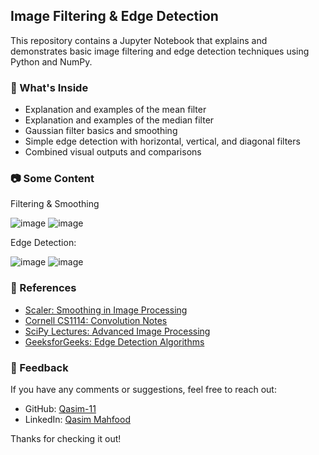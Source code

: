 ## Image Filtering & Edge Detection

This repository contains a Jupyter Notebook that explains and demonstrates basic image filtering and edge detection techniques using Python and NumPy.

### 📖 What's Inside

* Explanation and examples of the mean filter
* Explanation and examples of the median filter
* Gaussian filter basics and smoothing
* Simple edge detection with horizontal, vertical, and diagonal filters
* Combined visual outputs and comparisons

### 📷 Some Content

Filtering & Smoothing

![image](https://github.com/user-attachments/assets/a88901fb-06c9-4f81-a372-7979bd81205e)
![image](https://github.com/user-attachments/assets/c89525f5-f119-4814-8c6f-2406d42df74f)

Edge Detection:

![image](https://github.com/user-attachments/assets/bf0fa7e7-6d30-4444-b09d-356dfe4472df)
![image](https://github.com/user-attachments/assets/6d45341d-3392-4619-9812-dbdb6c537840)


### 🔗 References

* [Scaler: Smoothing in Image Processing](https://www.scaler.com/topics/smoothing-in-image-processing/)
* [Cornell CS1114: Convolution Notes](https://www.cs.cornell.edu/courses/cs1114/2013sp/sections/S06_convolution.pdf)
* [SciPy Lectures: Advanced Image Processing](https://scipy-lectures.org/advanced/image_processing/)
* [GeeksforGeeks: Edge Detection Algorithms](https://www.geeksforgeeks.org/comprehensive-guide-to-edge-detection-algorithms/)

### 💬 Feedback

If you have any comments or suggestions, feel free to reach out:

* GitHub: [Qasim-11](https://github.com/Qasim-11)
* LinkedIn: [Qasim Mahfood](https://www.linkedin.com/in/qasim-mahfood-10a0bb212/)

Thanks for checking it out!
